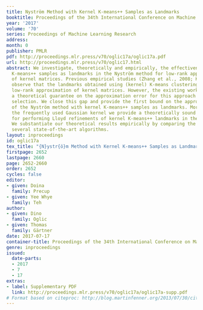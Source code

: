```yaml
---
title: Nyström Method with Kernel K-means++ Samples as Landmarks
booktitle: Proceedings of the 34th International Conference on Machine Learning
year: '2017'
volume: '70'
series: Proceedings of Machine Learning Research
address: 
month: 0
publisher: PMLR
pdf: http://proceedings.mlr.press/v70/oglic17a/oglic17a.pdf
url: http://proceedings.mlr.press/v70/oglic17.html
abstract: We investigate, theoretically and empirically, the effectiveness of kernel
  K-means++ samples as landmarks in the Nyström method for low-rank approximation
  of kernel matrices. Previous empirical studies (Zhang et al., 2008; Kumar et al.,2012)
  observe that the landmarks obtained using (kernel) K-means clustering define a good
  low-rank approximation of kernel matrices. However, the existing work does not provide
  a theoretical guarantee on the approximation error for this approach to landmark
  selection. We close this gap and provide the first bound on the approximation error
  of the Nyström method with kernel K-means++ samples as landmarks. Moreover, for
  the frequently used Gaussian kernel we provide a theoretically sound motivation
  for performing Lloyd refinements of kernel K-means++ landmarks in the instance space.
  We substantiate our theoretical results empirically by comparing the approach to
  several state-of-the-art algorithms.
layout: inproceedings
id: oglic17a
tex_title: "{N}ystr{ö}m Method with Kernel K-means++ Samples as Landmarks"
firstpage: 2652
lastpage: 2660
page: 2652-2660
order: 2652
cycles: false
editor:
- given: Doina
  family: Precup
- given: Yee Whye
  family: Teh
author:
- given: Dino
  family: Oglic
- given: Thomas
  family: Gärtner
date: 2017-07-17
container-title: Proceedings of the 34th International Conference on Machine Learning
genre: inproceedings
issued:
  date-parts:
  - 2017
  - 7
  - 17
extras:
- label: Supplementary PDF
  link: http://proceedings.mlr.press/v70/oglic17a/oglic17a-supp.pdf
# Format based on citeproc: http://blog.martinfenner.org/2013/07/30/citeproc-yaml-for-bibliographies/
---
```

